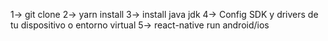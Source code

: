 1-> git clone
2-> yarn install
3-> install java jdk
4-> Config SDK y drivers de tu dispositivo o entorno virtual
5-> react-native run android/ios